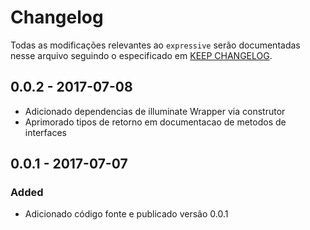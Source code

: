 # Changelog

Todas as modificações relevantes ao  `expressive` serão documentadas nesse arquivo seguindo o especificado em [KEEP CHANGELOG](http://keepachangelog.com/).

## 0.0.2 - 2017-07-08
- Adicionado dependencias de illuminate Wrapper via construtor
- Aprimorado tipos de retorno em documentacao de metodos de interfaces

## 0.0.1 - 2017-07-07

### Added
- Adicionado código fonte e publicado versão 0.0.1
